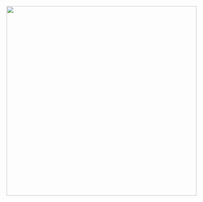 <p align=center>
  <img width=500 src="https://github.com/SpectralGT/SpectralGT/assets/78777556/e2d793a4-5ffc-4e4b-8924-ab1bd0c125ce"></img>
</p>
